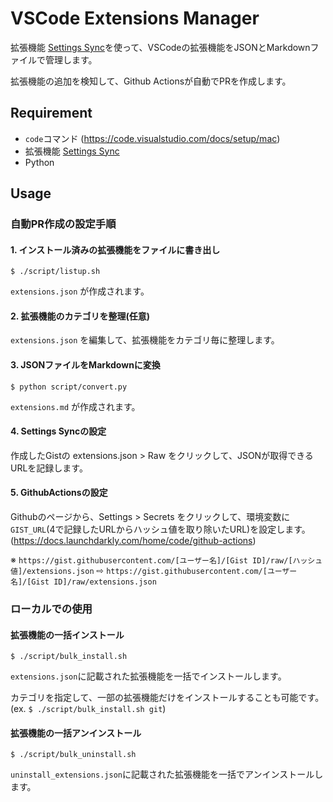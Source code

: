 # VSCode Extensions Manager

拡張機能 [Settings Sync](https://marketplace.visualstudio.com/items?itemName=Shan.code-settings-sync)を使って、VSCodeの拡張機能をJSONとMarkdownファイルで管理します。

拡張機能の追加を検知して、Github Actionsが自動でPRを作成します。

## Requirement
- `code`コマンド (https://code.visualstudio.com/docs/setup/mac)  
- 拡張機能 [Settings Sync](https://marketplace.visualstudio.com/items?itemName=Shan.code-settings-sync)
- Python 

## Usage

### 自動PR作成の設定手順

#### 1. インストール済みの拡張機能をファイルに書き出し
```
$ ./script/listup.sh
```
`extensions.json` が作成されます。

#### 2. 拡張機能のカテゴリを整理(任意)

`extensions.json` を編集して、拡張機能をカテゴリ毎に整理します。

#### 3. JSONファイルをMarkdownに変換
```
$ python script/convert.py
```
`extensions.md` が作成されます。

#### 4. Settings Syncの設定
作成したGistの extensions.json > Raw をクリックして、JSONが取得できるURLを記録します。

#### 5. GithubActionsの設定

Githubのページから、Settings > Secrets をクリックして、環境変数に`GIST_URL`(4で記録したURLからハッシュ値を取り除いたURL)を設定します。
(https://docs.launchdarkly.com/home/code/github-actions)

※ `https://gist.githubusercontent.com/[ユーザー名]/[Gist ID]/raw/[ハッシュ値]/extensions.json` 
⇨ `https://gist.githubusercontent.com/[ユーザー名]/[Gist ID]/raw/extensions.json` 

### ローカルでの使用

#### 拡張機能の一括インストール

```
$ ./script/bulk_install.sh
```
`extensions.json`に記載された拡張機能を一括でインストールします。

カテゴリを指定して、一部の拡張機能だけをインストールすることも可能です。(ex. `$ ./script/bulk_install.sh git`)

#### 拡張機能の一括アンインストール

```
$ ./script/bulk_uninstall.sh
```

`uninstall_extensions.json`に記載された拡張機能を一括でアンインストールします。

